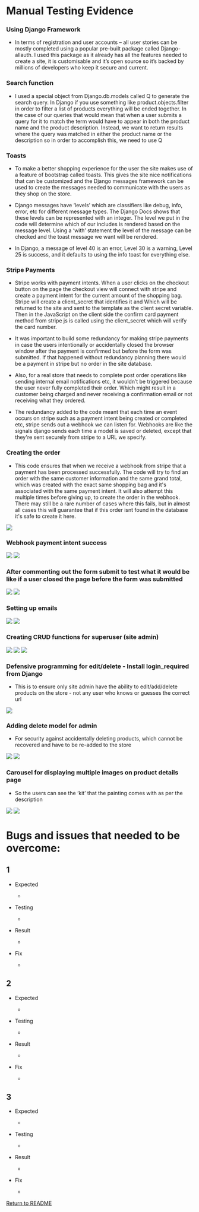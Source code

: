 # Manual Testing Evidence

### Using Django Framework

- In terms of registration and user accounts – all user stories can be mostly completed using a popular pre-built package called Django-allauth. 
I used this package as it already has all the features needed to create a site, it is customisable and it’s open source so it’s backed by millions of 
developers who keep it secure and current.

### Search function

- I used a special object from Django.db.models called Q to generate the search query. In Django if you use something like product.objects.filter in order to filter a list of products everything will be ended together. In the case of our queries that would mean that when a user submits a query for it to match the term would have to appear in both the product name and the product description. Instead, we want to return results where the query was matched in either the product name or the description so in order to accomplish this, we need to use Q

### Toasts

- To make a better shopping experience for the user the site makes use of a feature of bootstrap called toasts. This gives the site nice notifications that can be customized and the Django messages framework can be used to create the messages needed to communicate with the users as they shop on the store.

- Django messages have ‘levels’ which are classifiers like debug, info, error, etc for different message types. The Django Docs shows that these levels can be represented with an integer. The level we put in the code will determine which of our includes is rendered based on the message level. Using a ‘with’ statement the level of the message can be checked and the toast message we want will be rendered.

- In Django, a message of level 40 is an error, Level 30 is a warning, Level 25 is success, and it defaults to using the info toast for everything else.

### Stripe Payments

- Stripe works with payment intents. When a user clicks on the checkout button on the page the checkout view will connect with stripe and create a payment intent for the current amount of the shopping bag. Stripe will create a client_secret that identifies it and Which will be returned to the site and sent to the template as the client secret variable. Then in the JavaScript on the client side the confirm card payment method from stripe js is called using the client_secret which will verify the card number.

- It was important to build some redundancy for making stripe payments in case the users intentionally or accidentally closed the browser window after the payment is confirmed but before the form was submitted. If that happened without redundancy planning there would be a payment in stripe but no order in the site database.

- Also, for a real store that needs to complete post order operations like sending internal email notifications etc, it wouldn’t be triggered because the user never fully completed their order. Which might result in a customer being charged and never receiving a confirmation email or not receiving what they ordered.

- The redundancy added to the code meant that each time an event occurs on stripe such as a payment intent being created or completed etc, stripe sends out a webhook we can listen for. Webhooks are like the signals django sends each time a model is saved or deleted, except that they're sent securely from stripe to a URL we specify.

### Creating the order

* This code ensures that when we receive a webhook from stripe that a payment has been processed successfully. The code will try to find an order with the same customer information and the same grand total, which was created with the exact same shopping bag and it's associated with the same payment intent. It will also attempt this multiple times before giving up, to create the order in the webhook. There may still be a rare number of cases where this fails, but in almost all cases this will guarantee that if this order isnt found in the database it's safe to create it here.

<img src="https://res.cloudinary.com/passion4film/image/upload/v1632510975/Screenshots/webhooks-4_npxgp1.png" style="margin: 0;">


### Webhook payment intent success

<img src="https://res.cloudinary.com/passion4film/image/upload/v1632510975/Screenshots/webhooks-3_w0wm7r.png" style="margin: 0;">


<img src="https://res.cloudinary.com/passion4film/image/upload/v1632510976/Screenshots/webhooks-5_o7197l.png" style="margin: 0;">


### After commenting out the form submit to test what it would be like if a user closed the page before the form was submitted

<img src="https://res.cloudinary.com/passion4film/image/upload/v1632510975/Screenshots/webhooks-6_x6tsuh.png" style="margin: 0;">

<img src="https://res.cloudinary.com/passion4film/image/upload/v1632510976/Screenshots/webhooks-7_anexso.png" style="margin: 0;">

### Setting up emails

<img src="https://res.cloudinary.com/passion4film/image/upload/v1632510975/Screenshots/emails-1_klpeqh.png" style="margin: 0;">

<img src="https://res.cloudinary.com/passion4film/image/upload/v1632510975/Screenshots/emails-2_apby3j.png" style="margin: 0;">

### Creating CRUD functions for superuser (site admin)

<img src="https://res.cloudinary.com/passion4film/image/upload/v1632510974/Screenshots/admin-1_zjaxcr.png" style="margin: 0;">

<img src="https://res.cloudinary.com/passion4film/image/upload/v1632510974/Screenshots/admin-2_lrfqww.png" style="margin: 0;">

<img src="https://res.cloudinary.com/passion4film/image/upload/v1632510974/Screenshots/admin-3_ohrgsg.png" style="margin: 0;">

### Defensive programming for edit/delete - Install login_required from Django

* This is to ensure only site admin have the ability to edit/add/delete products on the store - not any user who knows or guesses the correct url

<img src="https://res.cloudinary.com/passion4film/image/upload/v1632510974/Screenshots/defensive-1_blrwpb.png" style="margin: 0;">


### Adding delete model for admin 

* For security against accidentally deleting products, which cannot be recovered and have to be re-added to the store

<img src="https://res.cloudinary.com/passion4film/image/upload/v1632510974/Screenshots/admin-4_qwetwd.png" style="margin: 0;">

<img src="https://res.cloudinary.com/passion4film/image/upload/v1632510974/Screenshots/admin-5_jwouua.png" style="margin: 0;">


### Carousel for displaying multiple images on product details page 

* So the users can see the ‘kit’ that the painting comes with as per the description

<img src="https://res.cloudinary.com/passion4film/image/upload/v1632510975/Screenshots/images-1_dvbffx.png" style="margin: 0;">

<img src="https://res.cloudinary.com/passion4film/image/upload/v1632510975/Screenshots/images-2_es8phs.png" style="margin: 0;">

# Bugs and issues that needed to be overcome:

## 1

* Expected

    - 

* Testing

    -  

* Result

    - 

* Fix

    - 

## 2

* Expected

    - 

* Testing

    - 

* Result

    - 

* Fix

    - 

## 3

* Expected

    - 

* Testing

    - 

* Result

    - 

* Fix

    - 

[Return to README](README.md)